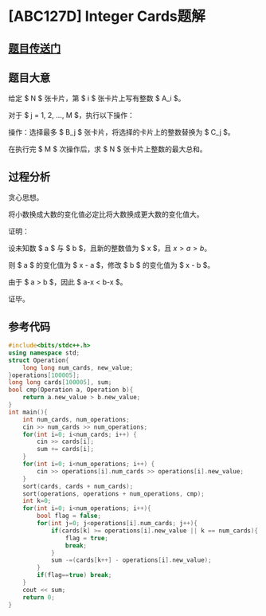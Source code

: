 # [ABC127D] Integer Cards题解
## [题目传送门](https://www.luogu.com.cn/problem/AT_abc127_d)
## 题目大意

给定 $ N $ 张卡片，第 $ i $ 张卡片上写有整数 $ A_i $。

对于 $ j = 1, 2, ..., M $，执行以下操作：

操作：选择最多 $ B_j $ 张卡片，将选择的卡片上的整数替换为 $ C_j $。

在执行完 $ M $ 次操作后，求 $ N $ 张卡片上整数的最大总和。
## 过程分析
贪心思想。
 
 
将小数换成大数的变化值必定比将大数换成更大数的变化值大。

证明：

设未知数 $ a $ 与 $ b $，且新的整数值为 $ x $，且 $x > a > b$。

则 $ a $ 的变化值为 $ x - a $，修改 $ b $ 的变化值为 $ x - b $。

由于 $ a > b $，因此 $ a-x < b-x $。

证毕。
## 参考代码

```cpp
#include<bits/stdc++.h>
using namespace std;
struct Operation{
    long long num_cards, new_value;
}operations[100005];
long long cards[100005], sum;
bool cmp(Operation a, Operation b){
    return a.new_value > b.new_value;
}
int main(){
    int num_cards, num_operations;
    cin >> num_cards >> num_operations;
    for(int i=0; i<num_cards; i++) {
        cin >> cards[i];
        sum += cards[i];
    }
    for(int i=0; i<num_operations; i++) {
        cin >> operations[i].num_cards >> operations[i].new_value;
    }
    sort(cards, cards + num_cards);
    sort(operations, operations + num_operations, cmp);
    int k=0;
    for(int i=0; i<num_operations; i++){
        bool flag = false;
        for(int j=0; j<operations[i].num_cards; j++){
            if(cards[k] >= operations[i].new_value || k == num_cards){
                flag = true;
                break;
            }
            sum -=(cards[k++] - operations[i].new_value);
        }
        if(flag==true) break;
    }
    cout << sum;
    return 0;
}
```

